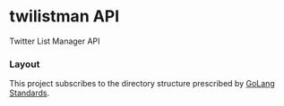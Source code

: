 # twilistman API

Twitter List Manager API

### Layout
This project subscribes to the directory structure prescribed by [GoLang Standards](https://github.com/golang-standards/project-layout).